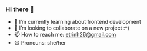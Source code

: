 ### Hi there 👋


- 🌱 I’m currently learning about frontend development
- 👯 I’m looking to collaborate on a new project :^)
- 📫 How to reach me: etrinh26@gmail.com
- 😄 Pronouns: she/her
